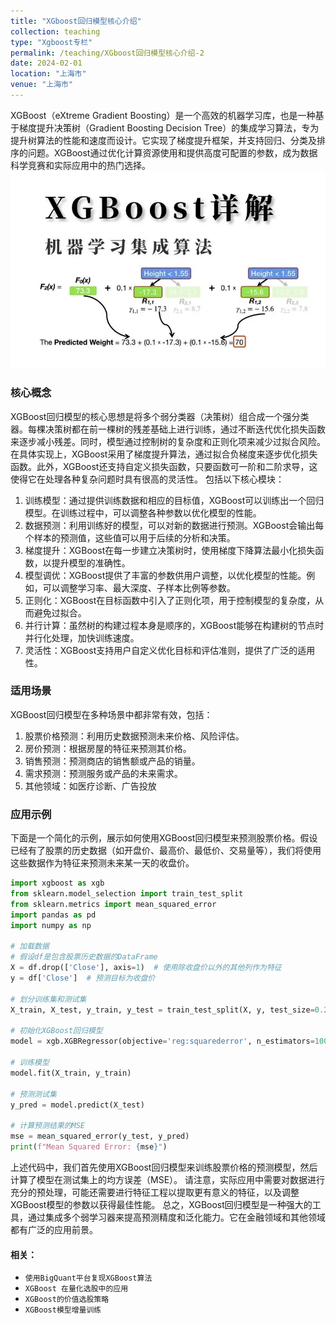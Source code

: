 ```yaml
---
title: "XGboost回归模型核心介绍"
collection: teaching
type: "Xgboost专栏"
permalink: /teaching/XGboost回归模型核心介绍-2
date: 2024-02-01
location: "上海市"
venue: "上海市"
---
```


XGBoost（eXtreme Gradient Boosting）是一个高效的机器学习库，也是一种基于梯度提升决策树（Gradient Boosting Decision Tree）的集成学习算法，专为提升树算法的性能和速度而设计。它实现了梯度提升框架，并支持回归、分类及排序的问题。XGBoost通过优化计算资源使用和提供高度可配置的参数，成为数据科学竞赛和实际应用中的热门选择。
<br/><img src='/images/xgboost.png' width="600"><br/>

### 核心概念

XGBoost回归模型的核心思想是将多个弱分类器（决策树）组合成一个强分类器。每棵决策树都在前一棵树的残差基础上进行训练，通过不断迭代优化损失函数来逐步减小残差。同时，模型通过控制树的复杂度和正则化项来减少过拟合风险。在具体实现上，XGBoost采用了梯度提升算法，通过拟合负梯度来逐步优化损失函数。此外，XGBoost还支持自定义损失函数，只要函数可一阶和二阶求导，这使得它在处理各种复杂问题时具有很高的灵活性。 包括以下核心模块：

1. 训练模型：通过提供训练数据和相应的目标值，XGBoost可以训练出一个回归模型。在训练过程中，可以调整各种参数以优化模型的性能。
2. 数据预测：利用训练好的模型，可以对新的数据进行预测。XGBoost会输出每个样本的预测值，这些值可以用于后续的分析和决策。
3. 梯度提升：XGBoost在每一步建立决策树时，使用梯度下降算法最小化损失函数，以提升模型的准确性。
4. 模型调优：XGBoost提供了丰富的参数供用户调整，以优化模型的性能。例如，可以调整学习率、最大深度、子样本比例等参数。
5. 正则化：XGBoost在目标函数中引入了正则化项，用于控制模型的复杂度，从而避免过拟合。
6. 并行计算：虽然树的构建过程本身是顺序的，XGBoost能够在构建树的节点时并行化处理，加快训练速度。
7. 灵活性：XGBoost支持用户自定义优化目标和评估准则，提供了广泛的适用性。

### 适用场景

XGBoost回归模型在多种场景中都非常有效，包括：<br/>
1. 股票价格预测：利用历史数据预测未来价格、风险评估。
2. 房价预测：根据房屋的特征来预测其价格。
3. 销售预测：预测商店的销售额或产品的销量。
4. 需求预测：预测服务或产品的未来需求。
5. 其他领域：如医疗诊断、广告投放

### 应用示例
下面是一个简化的示例，展示如何使用XGBoost回归模型来预测股票价格。假设已经有了股票的历史数据（如开盘价、最高价、最低价、交易量等），我们将使用这些数据作为特征来预测未来某一天的收盘价。

```python
import xgboost as xgb
from sklearn.model_selection import train_test_split
from sklearn.metrics import mean_squared_error
import pandas as pd
import numpy as np

# 加载数据
# 假设df是包含股票历史数据的DataFrame
X = df.drop(['Close'], axis=1)  # 使用除收盘价以外的其他列作为特征
y = df['Close']  # 预测目标为收盘价

# 划分训练集和测试集
X_train, X_test, y_train, y_test = train_test_split(X, y, test_size=0.2, random_state=42)

# 初始化XGBoost回归模型
model = xgb.XGBRegressor(objective='reg:squarederror', n_estimators=100)

# 训练模型
model.fit(X_train, y_train)

# 预测测试集
y_pred = model.predict(X_test)

# 计算预测结果的MSE
mse = mean_squared_error(y_test, y_pred)
print(f"Mean Squared Error: {mse}")
```

上述代码中，我们首先使用XGBoost回归模型来训练股票价格的预测模型，然后计算了模型在测试集上的均方误差（MSE）。
请注意，实际应用中需要对数据进行充分的预处理，可能还需要进行特征工程以提取更有意义的特征，以及调整XGBoost模型的参数以获得最佳性能。
总之，XGBoost回归模型是一种强大的工具，通过集成多个弱学习器来提高预测精度和泛化能力。它在金融领域和其他领域都有广泛的应用前景。

#### 相关：

 - ```使用BigQuant平台复现XGBoost算法 ```
 - ```XGBoost 在量化选股中的应用 ```
 - ```XGBoost的价值选股策略 ```
 - ```XGBoost模型增量训练 ```
